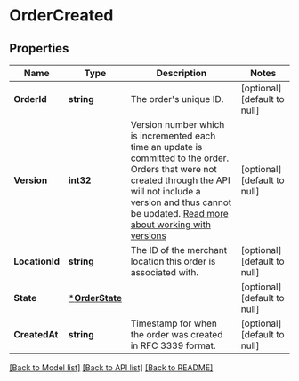 # OrderCreated

## Properties
Name | Type | Description | Notes
------------ | ------------- | ------------- | -------------
**OrderId** | **string** | The order&#x27;s unique ID. | [optional] [default to null]
**Version** | **int32** | Version number which is incremented each time an update is committed to the order. Orders that were not created through the API will not include a version and thus cannot be updated.  [Read more about working with versions](https://developer.squareup.com/docs/docs/orders-api/manage-orders#update-orders) | [optional] [default to null]
**LocationId** | **string** | The ID of the merchant location this order is associated with. | [optional] [default to null]
**State** | [***OrderState**](OrderState.md) |  | [optional] [default to null]
**CreatedAt** | **string** | Timestamp for when the order was created in RFC 3339 format. | [optional] [default to null]

[[Back to Model list]](../README.md#documentation-for-models) [[Back to API list]](../README.md#documentation-for-api-endpoints) [[Back to README]](../README.md)

